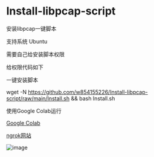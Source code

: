 # Install-libpcap-script

安装libpcap一键脚本

支持系统 Ubuntu

需要自己给安装脚本权限

给权限代码如下

一键安装脚本

wget -N https://github.com/w854155226/Install-libpcap-script/raw/main/Install.sh && bash Install.sh

使用Google Colab运行

[Google Colab](https://colab.research.google.com/github/gokulapap/colab-free-vps/blob/main/colab_free_vps.ipynb#scrollTo=uC-OXOiq8koc)

[ngrok网站](https://ngrok.com/)

![image](https://github.com/w854155226/Install-libpcap-script/raw/main/img/1.png)

